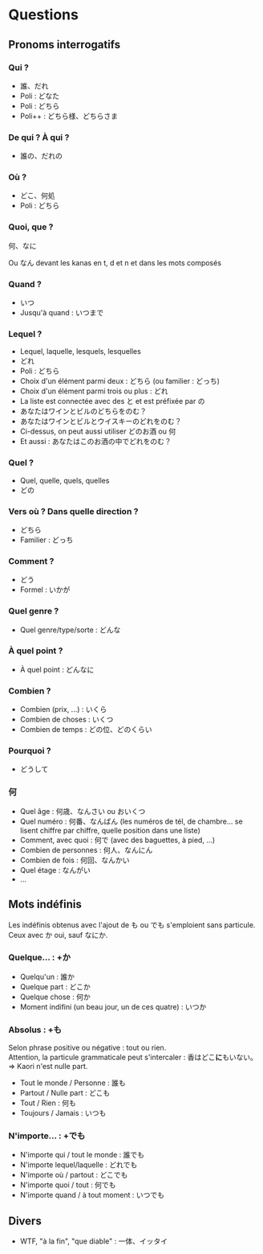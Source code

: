 # Questions

## Pronoms interrogatifs

### Qui ?

- 誰、だれ
- Poli : どなた
- Poli : どちら
- Poli++ : どちら様、どちらさま
 
 ### De qui ? À qui ?
 
- 誰の、だれの

### Où ?

- どこ、何処
- Poli : どちら

### Quoi, que ?

何、なに

Ou なん devant les kanas en t, d et n et dans les mots composés

### Quand ?

- いつ
- Jusqu'à quand : いつまで

### Lequel ?

- Lequel, laquelle, lesquels, lesquelles
- どれ
- Poli : どちら
- Choix d'un élément parmi deux : どちら (ou familier : どっち)
- Choix d'un élément parmi trois ou plus : どれ
- La liste est connectée avec des と et est préfixée par の
- あなたはワインとビルのどちらをのむ？
- あなたはワインとビルとウイスキーのどれをのむ？
- Ci-dessus, on peut aussi utiliser どのお酒 ou 何 
- Et aussi : あなたはこのお酒の中でどれをのむ？

### Quel ?

- Quel, quelle, quels, quelles
- どの

### Vers où ? Dans quelle direction ?

- どちら
- Familier : どっち

### Comment ?

- どう
- Formel : いかが

### Quel genre ?

- Quel genre/type/sorte : どんな

### À quel point ?

- À quel point : どんなに

### Combien ?

- Combien (prix, ...) : いくら
- Combien de choses : いくつ
- Combien de temps : どの位、どのくらい

### Pourquoi ?

- どうして

### 何

- Quel âge : 何歳、なんさい ou おいくつ
- Quel numéro : 何番、なんばん (les numéros de tél, de chambre... se lisent chiffre par chiffre, quelle position dans une liste)
- Comment, avec quoi : 何で (avec des baguettes, à pied, ...)
- Combien de personnes : 何人、なんにん
- Combien de fois : 何回、なんかい
- Quel étage : なんがい
- ...

## Mots indéfinis

Les indéfinis obtenus avec l'ajout de も ou でも s'emploient sans particule.
Ceux avec か oui, sauf なにか.

### Quelque... : +か

- Quelqu'un : 誰か
- Quelque part : どこか
- Quelque chose : 何か
- Moment indifini (un beau jour, un de ces quatre) : いつか

### Absolus : +も

Selon phrase positive ou négative : tout ou rien.  
Attention, la  particule grammaticale peut s'intercaler : 香はどこ**に**もいない。=> Kaori n'est nulle part.

- Tout le monde / Personne : 誰も
- Partout / Nulle part : どこも
- Tout / Rien : 何も
- Toujours / Jamais : いつも

### N'importe... : +でも

- N'importe qui / tout le monde : 誰でも
- N'importe lequel/laquelle : どれでも
- N'importe où / partout : どこでも
- N'importe quoi / tout : 何でも
- N'importe quand / à tout moment : いつでも

## Divers

- WTF, "à la fin", "que diable" : 一体、イッタイ
